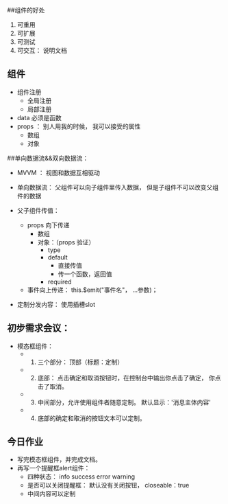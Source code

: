
##组件的好处

1. 可重用
2. 可扩展
3. 可测试
4. 可交互： 说明文档

## 组件
- 组件注册
	- 全局注册
	- 局部注册
- data 必须是函数
- props ： 别人用我的时候， 我可以接受的属性
	- 数组
	- 对象


##单向数据流&&双向数据流： 
- MVVM  ： 视图和数据互相驱动
- 单向数据流： 父组件可以向子组件里传入数据， 但是子组件不可以改变父组件的数据


- 父子组件传值： 
	- props 向下传递
		- 数组
		- 对象：（props 验证）
			- type
			- default
				- 直接传值
				- 传一个函数，返回值
			- required
	- 事件向上传递： this.$emit("事件名"， ...参数)；

- 定制分发内容： 使用插槽slot


## 初步需求会议： 
- 模态框组件： 
	- 1. 三个部分： 顶部（标题：定制）
	- 2. 底部： 点击确定和取消按钮时，在控制台中输出你点击了确定， 你点击了取消。 
	- 3. 中间部分，允许使用组件者随意定制。 默认显示：'消息主体内容'
	- 4. 底部的确定和取消的按钮文本可以定制。 

## 今日作业
- 写完模态框组件，并完成文档。
- 再写一个提醒框alert组件：
	- 四种状态： info success error warning
	- 是否可以关闭提醒框： 默认没有关闭按钮， closeable：true
	- 中间内容可以定制

